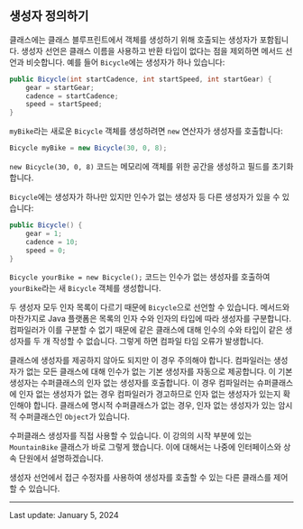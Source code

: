## 생성자 정의하기

클래스에는 클래스 블루프린트에서 객체를 생성하기 위해 호출되는 생성자가 포함됩니다. 생성자 선언은 클래스 이름을 사용하고 반환 타입이 없다는 점을 제외하면 메서드 선언과 비슷합니다. 예를 들어 `Bicycle`에는 생성자가 하나 있습니다:

```java
public Bicycle(int startCadence, int startSpeed, int startGear) {
    gear = startGear;
    cadence = startCadence;
    speed = startSpeed;
}
```

`myBike`라는 새로운 `Bicycle` 객체를 생성하려면 `new` 연산자가 생성자를 호출합니다:

```java
Bicycle myBike = new Bicycle(30, 0, 8);
```

`new Bicycle(30, 0, 8)` 코드는 메모리에 객체를 위한 공간을 생성하고 필드를 초기화합니다.

`Bicycle`에는 생성자가 하나만 있지만 인수가 없는 생성자 등 다른 생성자가 있을 수 있습니다:

```java
public Bicycle() {
    gear = 1;
    cadence = 10;
    speed = 0;
}
```

`Bicycle yourBike = new Bicycle();` 코드는 인수가 없는 생성자를 호출하여 `yourBike`라는 새 `Bicycle` 객체를 생성합니다.

두 생성자 모두 인자 목록이 다르기 때문에 `Bicycle`으로 선언할 수 있습니다. 메서드와 마찬가지로 Java 플랫폼은 목록의 인자 수와 인자의 타입에 따라 생성자를 구분합니다. 컴파일러가 이를 구분할 수 없기 때문에 같은 클래스에 대해 인수의 수와 타입이 같은 생성자를 두 개 작성할 수 없습니다. 그렇게 하면 컴파일 타임 오류가 발생합니다.

클래스에 생성자를 제공하지 않아도 되지만 이 경우 주의해야 합니다. 컴파일러는 생성자가 없는 모든 클래스에 대해 인수가 없는 기본 생성자를 자동으로 제공합니다. 이 기본 생성자는 수퍼클래스의 인자 없는 생성자를 호출합니다. 이 경우 컴파일러는 슈퍼클래스에 인자 없는 생성자가 없는 경우 컴파일러가 경고하므로 인자 없는 생성자가 있는지 확인해야 합니다. 클래스에 명시적 수퍼클래스가 없는 경우, 인자 없는 생성자가 있는 암시적 수퍼클래스인 `Object`가 있습니다.

수퍼클래스 생성자를 직접 사용할 수 있습니다. 이 강의의 시작 부분에 있는 `MountainBike` 클래스가 바로 그렇게 했습니다. 이에 대해서는 나중에 인터페이스와 상속 단원에서 설명하겠습니다.

생성자 선언에서 접근 수정자를 사용하여 생성자를 호출할 수 있는 다른 클래스를 제어할 수 있습니다.

---
Last update: January 5, 2024